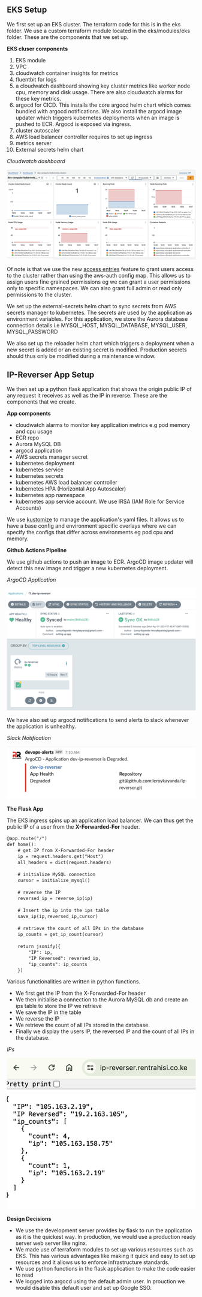 ## EKS Setup

We first set up an EKS cluster. The terraform code for this is in the eks folder. We use a custom terraform module located in the eks/modules/eks folder. These are the components that we set up.

**EKS cluser components**
1.  EKS module
2.  VPC
3. cloudwatch container insights for metrics
4. fluentbit for logs
5.  a cloudwatch dashboard showing key cluster metrics like worker node cpu, memory and disk usage. There are also cloudwatch alarms for these key metrics.
6.  argocd for CICD. This installs the core argocd helm chart which comes bundled with argocd notifications. We also install the argocd image updater which triggers kubernetes deployments when an image is pushed to ECR. Argocd is exposed via ingress.
7.  cluster autoscaler
8.  AWS load balancer controller requires to set up ingress
9.  metrics server
10.  External secrets helm chart

*Cloudwatch dashboard*

![Cloudwatch dashboard](/docs/images/dash.png )

Of note is that we use the new [access entries](https://aws.amazon.com/blogs/containers/a-deep-dive-into-simplified-amazon-eks-access-management-controls/) feature to grant users access to the cluster rather than using the aws-auth config map. This allows us to assign users fine grained permissions eg we can grant a user permissions only to specific namespaces. We can also grant full admin or read only permissions to the cluster.  

We set up the external-secrets helm chart to sync secrets from AWS secrets manager to kubernetes. The secrets are used by the application as environment variables. For this application, we store the Aurora database connection details i.e MYSQL_HOST, MYSQL_DATABASE, MYSQL_USER, MYSQL_PASSWORD

We also set up the reloader helm chart which triggers a deployment when a new secret is added or an existing secret is modified. Production secrets should thus only be modified during a maintenance window.

## IP-Reverser App Setup

We then set up a python flask application that shows the origin public IP of any request it receives as well as the IP in reverse. These are the components that we create.

**App components**
 - cloudwatch alarms to monitor key application metrics e.g pod memory and cpu usage
 - ECR repo
 - Aurora MySQL DB
 - argocd application
 - AWS secrets manager secret
- kubernetes deployment
- kubernetes service
- kubernetes secrets
- kubernetes AWS load balancer controller
- kubernetes HPA (Horizontal App Autoscaler)
- kubernetes app namespace 
- kubernetes app service account. We use IRSA (IAM Role for Service Accounts)

We use [kustomize](https://kustomize.io/) to manage the application's yaml files. It allows us to have a base config and environment specific overlays where we can specify the configs that differ across environments eg pod cpu and memory.

**Github Actions Pipeline**

We use github actions to push an image to ECR. ArgoCD image updater will detect this new image and trigger a new kubernetes deployment.

*ArgoCD Application*

![Cloudwatch dashboard](/docs/images/argo-app.png )

We have also set up argocd notifications to send alerts to slack whenever the application is unhealthy.

*Slack Notification*

![Cloudwatch dashboard](/docs/images/slack.png )

**The Flask App**

The EKS ingress spins up an application load balancer. We can thus get the public IP of a user from the **X-Forwarded-For** header.

    @app.route("/")
    def home():
        # get IP from X-Forwarded-For header
        ip = request.headers.get("Host")
        all_headers = dict(request.headers)
    
        # initialize MySQL connection
        cursor = initialize_mysql()
    
        # reverse the IP
        reversed_ip = reverse_ip(ip)
    
        # Insert the ip into the ips table
        save_ip(ip,reversed_ip,cursor)
    
        # retrieve the count of all IPs in the database
        ip_counts = get_ip_count(cursor)
    
        return jsonify({
            "IP": ip,
            "IP Reversed": reversed_ip,
            "ip_counts": ip_counts
        })

Various functionalities are written in python functions.

- We first get the IP from the X-Forwarded-For header
- We then initialise a connection to the Aurora MySQL db and create an ips table to store the IP we retrieve
- We save the IP in the table
- We reverse the IP
- We retrieve the count of all IPs stored in the database.
- Finally we display the users IP, the reversed IP and the count of all IPs in the database.

*IPs*

![Cloudwatch dashboard](/docs/images/ips.png )


**Design Decisions**

- We use the development server provides by flask to run the application as it is the quickest way. In production, we would use a production ready server web server like nginx.
- We made use of terraform modules to set up various resources such as EKS. This has various advantages like making it quick and easy to set up resources and it allows us to enforce infrastructure standards.
- We use python functions in the flask application to make the code easier to read
- We logged into argocd using the default admin user. In prouction we would disable this default user and set up Google SSO.